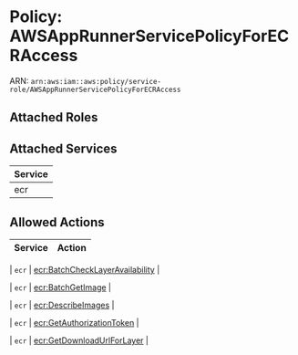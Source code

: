 # Policy: AWSAppRunnerServicePolicyForECRAccess

ARN: `arn:aws:iam::aws:policy/service-role/AWSAppRunnerServicePolicyForECRAccess`

## Attached Roles

## Attached Services

| Service |
|---------|
| ecr |

## Allowed Actions

| Service | Action |
|:-------:|--------|

| `ecr` | [ecr:BatchCheckLayerAvailability](../actions.md#ecr:batchchecklayeravailability) |

| `ecr` | [ecr:BatchGetImage](../actions.md#ecr:batchgetimage) |

| `ecr` | [ecr:DescribeImages](../actions.md#ecr:describeimages) |

| `ecr` | [ecr:GetAuthorizationToken](../actions.md#ecr:getauthorizationtoken) |

| `ecr` | [ecr:GetDownloadUrlForLayer](../actions.md#ecr:getdownloadurlforlayer) |
